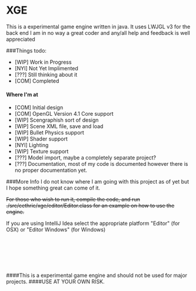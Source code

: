 # XGE
This is a experimental game engine written in java.
It uses LWJGL v3 for the back end
I am in no way a great coder and any/all help and feedback is well appreciated

###Things todo:
* [WIP] Work in Progress
* [NYI] Not Yet Implimented
* [???] Still thinking about it
* [COM] Completed

#### Where I'm at
+ [COM] Initial design
+ [COM] OpenGL Version 4.1 Core support
+ [WIP] Scengraphish sort of design
+ [WIP] Scene XML file, save and load
+ [WIP] Bullet Physics support
+ [WIP] Shader support
+ [NYI] Lighting
+ [WIP] Texture support
+ [???] Model import, maybe a completely separate project?
+ [???] Documentation, most of my code is documented however there is no proper documentation yet.

###More Info
I do not know where I am going with this project as of yet but I hope something great can come of it.

~~For those who wish to run it, compile the code, and run ./src/cethric/xge/editor/Editor.class for an example on how to use the engine.~~

If you are using IntelliJ Idea select the appropriate platform "Editor" (for OSX) or "Editor Windows" (for Windows)
&nbsp;

&nbsp;

&nbsp;

&nbsp;

####This is a experimental game engine and should not be used for major projects.
####USE AT YOUR OWN RISK.
